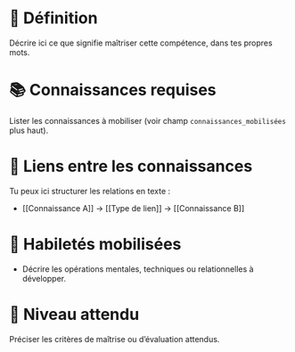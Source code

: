 

# 🧠 Définition
Décrire ici ce que signifie maîtriser cette compétence, dans tes propres mots.

# 📚 Connaissances requises
Lister les connaissances à mobiliser (voir champ `connaissances_mobilisées` plus haut).

# 🧩 Liens entre les connaissances
Tu peux ici structurer les relations en texte :
- [[Connaissance A]] → [[Type de lien]] → [[Connaissance B]]

# 🎯 Habiletés mobilisées
- Décrire les opérations mentales, techniques ou relationnelles à développer.

# 🧪 Niveau attendu
Préciser les critères de maîtrise ou d’évaluation attendus.

